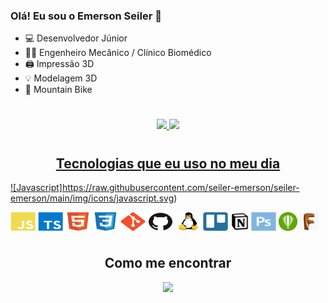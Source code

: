 ### Olá! Eu sou o Emerson Seiler 👋

- 💻 Desenvolvedor Júnior
- 👨‍🔬 Engenheiro Mecânico / Clínico Biomédico
- 🖨️ Impressão 3D
- 💡 Modelagem 3D
- 🚴 Mountain Bike

#

<div align="center">
  <a href="https://github.com/seiler-emerson">
  <img height="180em" src="https://github-readme-stats.vercel.app/api?username=seiler-emerson&show_icons=true&theme=dark&include_all_commits=true&count_private=true"/>
  <img height="180em" src="https://github-readme-stats.vercel.app/api/top-langs/?username=seiler-emerson&layout=compact&langs_count=7&theme=dark"/>
</div>
  
#
<h2 style="display: flex;justify-content: center;">Tecnologias que eu uso no meu dia</h2>


![Javascript]https://raw.githubusercontent.com/seiler-emerson/seiler-emerson/main/img/icons/javascript.svg)
  
  <img align="center" alt="JavaScript" height="30" width="40" src="./img/icons/javascript.svg">
  <img align="center" alt="Typescript" height="30" width="40" src="./img/icons/typescript.svg">
  <img align="center" alt="html5" height="30" width="40" src="./img/icons/html5.svg">
  <img align="center" alt="css3" height="30" width="40" src="./img/icons/css3.svg">
  <img align="center" alt="Git" height="30" width="40" src="./img/icons/git.svg">
  <img align="center" alt="GitHub" height="30" width="40" src="./img/icons/github.svg">
  <img align="center" alt="Linux" height="30" width="40" src="./img/icons/linux.svg">
  <img align="center" alt="Trello" height="30" width="40" src="./img/icons/trello.svg">
  <img align="center" alt="Notion" height="30" width="30" src="./img/icons/notion.png">
  <img align="center" alt="Photoshop" height="30" width="40" src="./img/icons/photoshop.svg">
  <img align="center" alt="CorelDraw" height="30" width="30" src="./img/icons/corel.png">
  <img align="center" alt="JavaScript" height="30" width="30" src="./img/icons/fusion360.jfif">

  
<br/>

#

<h2 style="display: flex;justify-content: center;">Como me encontrar</h2>
<div style="display: flex;justify-content: center"> 
  <a href="https://www.linkedin.com/in/seileremerson/" target="_blank">
    <img src="https://img.shields.io/badge/-LinkedIn-%230077B5?style=for-the-badge&logo=linkedin&logoColor=white" target="_blank">
  </a> 
</div>

<br/>

#
  
